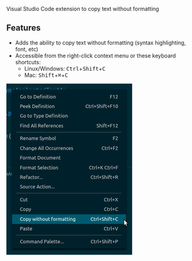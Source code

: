 Visual Studio Code extension to copy text without formatting

## Features

- Adds the ability to copy text without formatting (syntax highlighting, font, etc)
- Accessible from the right-click context menu or these keyboard shortcuts:
    - Linux/Windows: <kbd>Ctrl</kbd>+<kbd>Shift</kbd>+<kbd>C</kbd>
    - Mac: <kbd>Shift</kbd>+<kbd>⌘</kbd>+<kbd>C</kbd>

![screenshot](screenshot.png)
